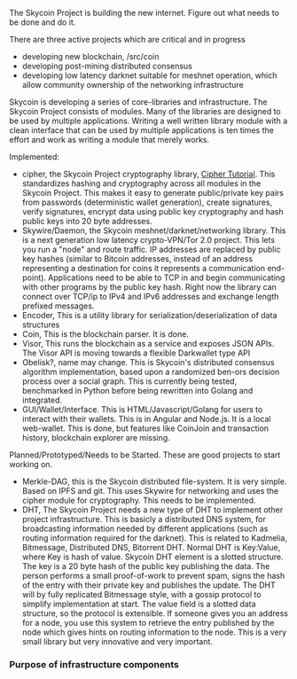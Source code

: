 The Skycoin Project is building the new internet. Figure out what needs to be done and do it.

There are three active projects which are critical and in progress
- developing new blockchain, /src/coin
- developing post-mining distributed consensus 
- developing low latency darknet suitable for meshnet operation, which allow community ownership of the networking infrastructure

Skycoin is developing a series of core-libraries and infrastructure. The Skycoin Project consists of modules. Many of the libraries are designed to be used by multiple applications. Writing a well written library module with a clean interface that can be used by multiple applications is ten times the effort and work as writing a module that merely works.

Implemented:
- cipher, the Skycoin Project cryptography library, [Cipher Tutorial](cipher). This standardizes hashing and cryptography across all modules in the Skycoin Project. This makes it easy to generate public/private key pairs from passwords (deterministic wallet generation), create signatures, verify signatures, encrypt data using public key cryptography and hash public keys into 20 byte addresses.
- Skywire/Daemon, the Skycoin meshnet/darknet/networking library. This is a next generation low latency crypto-VPN/Tor 2.0 project. This lets you run a "node" and route traffic. IP addresses are replaced by public key hashes (similar to Bitcoin addresses, instead of an address representing a destination for coins it represents a communication end-point). Applications need to be able to TCP in and begin communicating with other programs by the public key hash. Right now the library can connect over TCP/ip to IPv4 and IPv6 addresses and exchange length prefixed messages.
- Encoder, This is a utility library for serialization/deserialization of data structures
- Coin, This is the blockchain parser. It is done.
- Visor, This runs the blockchain as a service and exposes JSON APIs. The Visor API is moving towards a flexible Darkwallet type API
- Obelisk?, name may change. This is Skycoin's distributed consensus algorithm implementation, based upon a randomized ben-ors decision process over a social graph. This is currently being tested, benchmarked in Python before being rewritten into Golang and integrated. 
- GUI/Wallet/Interface. This is HTML/Javascript/Golang for users to interact with their wallets. This is in Angular and Node.js. It is a local web-wallet. This is done, but features like CoinJoin and transaction history, blockchain explorer are missing.

Planned/Prototyped/Needs to be Started. These are good projects to start working on.

- Merkle-DAG, this is the Skycoin distributed file-system. It is very simple. Based on IPFS and git. This uses Skywire for networking and uses the cipher module for cryptography. This needs to be implemented.
- DHT, The Skycoin Project needs a new type of DHT to implement other project infrastructure. This is basicly a distributed DNS system, for broadcasting information needed by different applications (such as routing information required for the darknet). This is related to Kadmelia, Bitmessage, Distributed DNS, Bitorrent DHT. Normal DHT is Key:Value, where Key is hash of value. Skycoin DHT element is a slotted structure. The key is a 20 byte hash of the public key publishing the data. The person performs a small proof-of-work to prevent spam, signs the hash of the entry with their private key and publishes the update. The DHT will by fully replicated Bitmessage style, with a gossip protocol to simplify implementation at start. The value field is a slotted data structure, so the protocol is extensible. If someone gives you an address for a node, you use this system to retrieve the entry published by the node which gives hints on routing information to the node. This is a very small library but very innovative and very important.

### Purpose of infrastructure components


